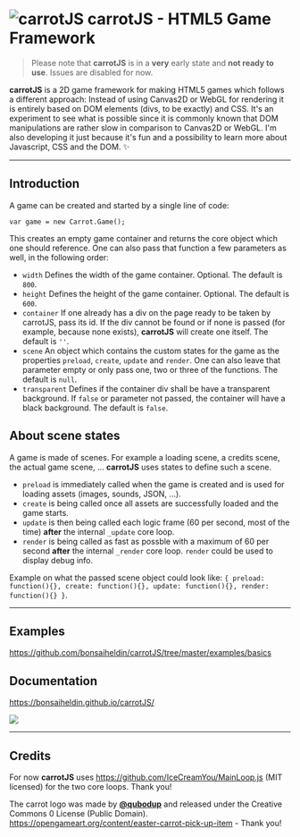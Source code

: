 # ![carrotJS](https://raw.githubusercontent.com/bonsaiheldin/carrotJS/master/carrotjs-logo.svg?sanitize=true) **carrotJS** - HTML5 Game Framework

> Please note that **carrotJS** is in a **very** early state and **not ready to use**. Issues are disabled for now.

**carrotJS** is a 2D game framework for making HTML5 games which follows a different approach: Instead of using Canvas2D or WebGL for rendering it is entirely based on DOM elements (divs, to be exactly) and CSS. It's an experiment to see what is possible since it is commonly known that DOM manipulations are rather slow in comparison to Canvas2D or WebGL. I'm also developing it just because it's fun and a possibility to learn more about Javascript, CSS and the DOM. ✨

---

## Introduction

A game can be created and started by a single line of code:

`var game = new Carrot.Game();`

This creates an empty game container and returns the core object which one should reference. One can also pass that function a few parameters as well, in the following order:

* `width` Defines the width of the game container. Optional. The default is `800`.
* `height` Defines the height of the game container. Optional. The default is `600`.
* `container` If one already has a div on the page ready to be taken by carrotJS, pass its id. If the div cannot be found or if none is passed (for example, because none exists), **carrotJS** will create one itself. The default is `''`.
* `scene` An object which contains the custom states for the game as the properties `preload`, `create`, `update` and `render`. One can also leave that parameter empty or only pass one, two or three of the functions. The default is `null`.
* `transparent` Defines if the container div shall be have a transparent background. If `false` or parameter not passed, the container will have a black background. The default is `false`.

## About scene states

A game is made of scenes. For example a loading scene, a credits scene, the actual game scene, ... **carrotJS** uses states to define such a scene.

* `preload` is immediately called when the game is created and is used for loading assets (images, sounds, JSON, ...).
* `create` is being called once all assets are successfully loaded and the game starts.
* `update` is then being called each logic frame (60 per second, most of the time) **after** the internal `_update` core loop.
* `render` is being called as fast as possble with a maximum of 60 per second **after** the internal `_render` core loop. `render` could be used to display debug info.

Example on what the passed scene object could look like: `{ preload: function(){}, create: function(){}, update: function(){}, render: function(){} }`.

---

## Examples
https://github.com/bonsaiheldin/carrotJS/tree/master/examples/basics

## Documentation
https://bonsaiheldin.github.io/carrotJS/

![](https://raw.githubusercontent.com/bonsaiheldin/carrotJS/master/preview.gif)

---

## Credits


For now **carrotJS** uses https://github.com/IceCreamYou/MainLoop.js (MIT licensed) for the two core loops. Thank you!

The carrot logo was made by [**@qubodup**](https://github.com/qubodup) and released under the Creative Commons 0 License (Public Domain). https://opengameart.org/content/easter-carrot-pick-up-item - Thank you!
